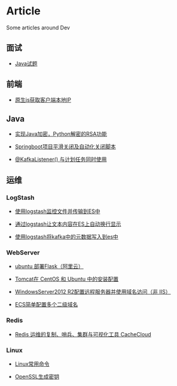 # Article
Some articles around Dev

## 面试

* [Java试题](https://carolcoral.github.io/Article/Interview/java)

## 前端
* [原生js获取客户端本地IP](https://carolcoral.github.io/Article/Web/%E5%8E%9F%E7%94%9Fjs%E8%8E%B7%E5%8F%96%E5%AE%A2%E6%88%B7%E7%AB%AF%E6%9C%AC%E5%9C%B0IP)


## Java
* [实现Java加密，Python解密的RSA功能](https://carolcoral.github.io/Article/JAVA/%E5%AE%9E%E7%8E%B0Java%E5%8A%A0%E5%AF%86%EF%BC%8CPython%E8%A7%A3%E5%AF%86%E7%9A%84RSA%E5%8A%9F%E8%83%BD)

* [Springboot项目平滑关闭及自动化关闭脚本](https://carolcoral.github.io/Article/JAVA/Springboot%E9%A1%B9%E7%9B%AE%E5%B9%B3%E6%BB%91%E5%85%B3%E9%97%AD%E5%8F%8A%E8%87%AA%E5%8A%A8%E5%8C%96%E5%85%B3%E9%97%AD%E8%84%9A%E6%9C%AC)

* [@KafkaListener() 与计划任务同时使用](https://carolcoral.github.io/Article/JAVA/%40KafkaListener()%20与计划任务同时使用)



## 运维
### LogStash
* [使用logstash监控文件并传输到ES中](https://carolcoral.github.io/Article/OAM/logstash/%E4%BD%BF%E7%94%A8logstash%E7%9B%91%E6%8E%A7%E6%96%87%E4%BB%B6%E5%B9%B6%E4%BC%A0%E8%BE%93%E5%88%B0ES%E4%B8%AD)

* [通过logstash让文本内容在ES上自动换行显示](https://carolcoral.github.io/Article/OAM/logstash/%E9%80%9A%E8%BF%87logstash%E8%AE%A9%E6%96%87%E6%9C%AC%E5%86%85%E5%AE%B9%E5%9C%A8ES%E4%B8%8A%E8%87%AA%E5%8A%A8%E6%8D%A2%E8%A1%8C%E6%98%BE%E7%A4%BA)

* [使用logstash将kafka中的元数据写入到es中](https://carolcoral.github.io/Article/OAM/logstash/使用logstash将kafka中的元数据写入到es中)

### WebServer
* [ubuntu 部署Flask（阿里云）](https://carolcoral.github.io/Article/OAM/Server/ubuntu%20%E9%83%A8%E7%BD%B2Flask%EF%BC%88%E9%98%BF%E9%87%8C%E4%BA%91%EF%BC%89)

* [Tomcat在 CentOS 和 Ubuntu 中的安装配置](https://carolcoral.github.io/Article/OAM/Server/Tomcat%E5%9C%A8%20CentOS%20%E5%92%8C%20Ubuntu%20%E4%B8%AD%E7%9A%84%E5%AE%89%E8%A3%85%E9%85%8D%E7%BD%AE)

* [WindowsServer2012 R2配置远程服务器并使用域名访问（非 IIS）](https://carolcoral.github.io/Article/OAM/Server/WindowsServer2012%20R2%E9%85%8D%E7%BD%AE%E8%BF%9C%E7%A8%8B%E6%9C%8D%E5%8A%A1%E5%99%A8%E5%B9%B6%E4%BD%BF%E7%94%A8%E5%9F%9F%E5%90%8D%E8%AE%BF%E9%97%AE%EF%BC%88%E9%9D%9E%20IIS%EF%BC%89)

* [ECS简单配置多个二级域名](https://carolcoral.github.io/Article/OAM/Server/ECS%E7%AE%80%E5%8D%95%E9%85%8D%E7%BD%AE%E5%A4%9A%E4%B8%AA%E4%BA%8C%E7%BA%A7%E5%9F%9F%E5%90%8D)

### Redis
* [Redis 运维的复制、哨兵、集群与可视化工具 CacheCloud](https://carolcoral.github.io/Article/OAM/Redis/Redis%20%E8%BF%90%E7%BB%B4%E7%9A%84%E5%A4%8D%E5%88%B6%E3%80%81%E5%93%A8%E5%85%B5%E3%80%81%E9%9B%86%E7%BE%A4%E4%B8%8E%E5%8F%AF%E8%A7%86%E5%8C%96%E5%B7%A5%E5%85%B7%20CacheCloud)

### Linux
* [Linux常用命令](https://carolcoral.github.io/Article/OAM/Linux/Linux)

* [OpenSSL生成密钥](https://carolcoral.github.io/Article/OAM/Linux/OpenSSL)
